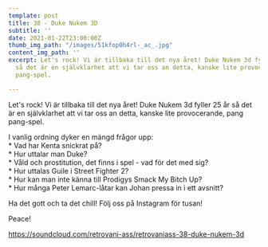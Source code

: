 ```yaml
---
template: post
title: 38 - Duke Nukem 3D
subtitle: ''
date: 2021-01-22T23:00:00Z
thumb_img_path: "/images/51kfop0h4rl-_ac_.jpg"
content_img_path: ''
excerpt: Let's rock! Vi är tillbaka till det nya året! Duke Nukem 3d fyller 25 år
  så det är en självklarhet att vi tar oss an detta, kanske lite provocerande, pang
  pang-spel.

---
```

Let's rock! Vi är tillbaka till det nya året! Duke Nukem 3d fyller 25 år så det är en självklarhet att vi tar oss an detta, kanske lite provocerande, pang pang-spel. 

I vanlig ordning dyker en mängd frågor upp:  
\* Vad har Kenta snickrat på?   
\* Hur uttalar man Duke?  
\* Våld och prostitution, det finns i spel - vad för det med sig?  
\* Hur uttalas Guile i Street Fighter 2?  
\* Hur kan man inte känna till Prodigys Smack My Bitch Up?  
\* Hur många Peter Lemarc-låtar kan Johan pressa in i ett avsnitt?  
  
Ha det gott och ta det chill! Följ oss på Instagram för tusan!

Peace!

https://soundcloud.com/retrovani-ass/retrovaniass-38-duke-nukem-3d